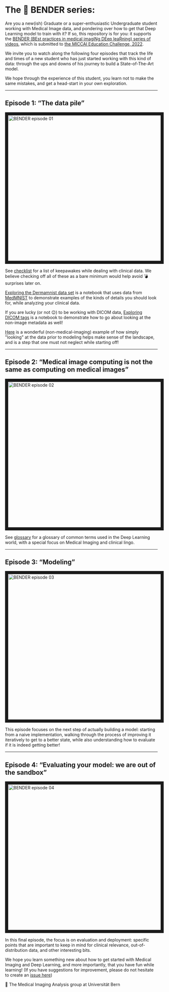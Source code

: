 # The 🤖 BENDER series:

Are you a new(ish) Graduate or a super-enthusiastic Undergraduate student working with Medical Image data, and pondering over how to get that Deep Learning model to train with it? If so, this repository is for you: it supports the [BENDER (BEst practices in medical imagiNg DEep leaRning) series of videos](https://www.youtube.com/playlist?list=PLFwdflE4leRpqIz-F68pvwFATIOEwrSHp), which is submitted to [the MICCAI Education Challenge, 2022](https://miccai-sb.github.io/challenge.html).

We invite you to watch along the following four episodes that track the life and times of a new student who has just started working with this kind of data: through the ups and downs of his journey to build a State-of-The-Art model. 

We hope through the experience of this student, you learn not to make the same mistakes, and get a head-start in your own exploration.  

--------------------

## Episode 1: “The data pile” 

<a href="http://www.youtube.com/watch?feature=player_embedded&v=NtszpkE0gc4
" target="_blank"><img src="http://img.youtube.com/vi/NtszpkE0gc4/0.jpg" 
alt="BENDER episode 01" width="640" height="480" border="10" /></a>

See [checklist](/episode01/checklist.md) for a list of keepawakes while dealing with clinical data. We believe checking off all of these as a bare minimum would help avoid 💣 surprises later on.

[Exploring the Dermamnist data set](https://github.com/ubern-mia/bender/blob/main/episode01/explore_dermamnist.ipynb) is a notebook that uses data from  [MedMNIST](https://medmnist.com/) to demonstrate examples of the kinds of details you should look for, while analyzing your clinical data.

If you are lucky (or not 😉) to be working with DICOM data, [Exploring DICOM tags](https://github.com/ubern-mia/bender/blob/main/episode01/explore_dicom.ipynb) is a notebook to demonstrate how to go about looking at the non-image metadata as well! 

[Here](http://www.r2d3.us/) is a wonderful (non-medical-imaging) example of how simply "looking" at the data prior to modeling helps make sense of the landscape, and is a step that one must not neglect while starting off!

--------------------

## Episode 2: “Medical image computing is not the same as computing on medical images” 

<a href="http://www.youtube.com/watch?feature=player_embedded&v=jGLBcMyiehg
" target="_blank"><img src="http://img.youtube.com/vi/jGLBcMyiehg/0.jpg" 
alt="BENDER episode 02" width="640" height="480" border="10" /></a>

See [glossary](/episode02/glossar.md) for a glossary of common terms used in the Deep Learning world, with a special focus on Medical Imaging and clinical lingo.

--------------------

## Episode 3: “Modeling”

<a href="http://www.youtube.com/watch?feature=player_embedded&v=f0wd8EvRiH0
" target="_blank"><img src="http://img.youtube.com/vi/f0wd8EvRiH0/0.jpg" 
alt="BENDER episode 03" width="640" height="480" border="10" /></a>

This episode focuses on the next step of actually building a model: starting from a naive implementation, walking through the process of improving it iteratively to get to a better state, while also understanding how to evaluate if it is indeed getting better!

--------------------

## Episode 4: “Evaluating your model: we are out of the sandbox”

<a href="http://www.youtube.com/watch?feature=player_embedded&v=YwM7qwqSy9k
" target="_blank"><img src="http://img.youtube.com/vi/YwM7qwqSy9k/0.jpg" 
alt="BENDER episode 04" width="640" height="480" border="10" /></a>

In this final episode, the focus is on evaluation and deployment: specific points that are important to keep in mind for clinical relevance, out-of-distribution data, and other interesting bits.

We hope you learn something new about how to get started with Medical Imaging and Deep Learning, and more importantly, that you have fun while learning! (If you have suggestions for improvement, please do not hesitate to create an [issue here](https://github.com/ubern-mia/bender/issues))


👋 The Medical Imaging Analysis group at Universität Bern
